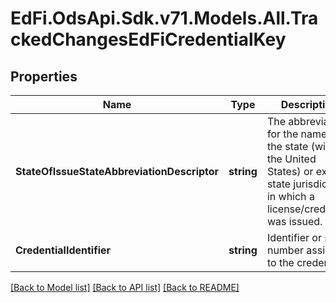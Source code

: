 # EdFi.OdsApi.Sdk.v71.Models.All.TrackedChangesEdFiCredentialKey

## Properties

Name | Type | Description | Notes
------------ | ------------- | ------------- | -------------
**StateOfIssueStateAbbreviationDescriptor** | **string** | The abbreviation for the name of the state (within the United States) or extra-state jurisdiction in which a license/credential was issued. | [optional] 
**CredentialIdentifier** | **string** | Identifier or serial number assigned to the credential. | [optional] 

[[Back to Model list]](../../README.md#documentation-for-models) [[Back to API list]](../../README.md#documentation-for-api-endpoints) [[Back to README]](../../README.md)

